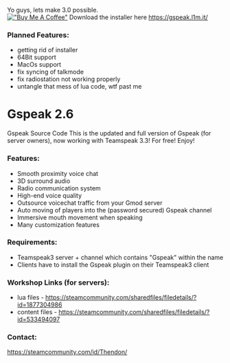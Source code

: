 Yo guys, lets make 3.0 possible.\
[!["Buy Me A Coffee"](https://www.buymeacoffee.com/assets/img/custom_images/orange_img.png)](https://www.buymeacoffee.com/thendon)
Download the installer here https://gspeak.l1m.it/

### Planned Features: 
* getting rid of installer
* 64Bit support
* MacOs support
* fix syncing of talkmode
* fix radiostation not working properly
* untangle that mess of lua code, wtf past me

# Gspeak 2.6

Gspeak Source Code
This is the updated and full version of Gspeak (for server owners), now working with Teamspeak 3.3! For free! Enjoy!

### Features:

* Smooth proximity voice chat
* 3D surround audio
* Radio communication system
* High-end voice quality
* Outsource voicechat traffic from your Gmod server
* Auto moving of players into the (password secured) Gspeak channel
* Immersive mouth movement when speaking
* Many customization features

### Requirements:

* Teamspeak3 server + channel which contains "Gspeak" within the name
* Clients have to install the Gspeak plugin on their Teamspeak3 client

### Workshop Links (for servers): 
* lua files - https://steamcommunity.com/sharedfiles/filedetails/?id=1877304986
* content files - https://steamcommunity.com/sharedfiles/filedetails/?id=533494097

### Contact:
https://steamcommunity.com/id/Thendon/
